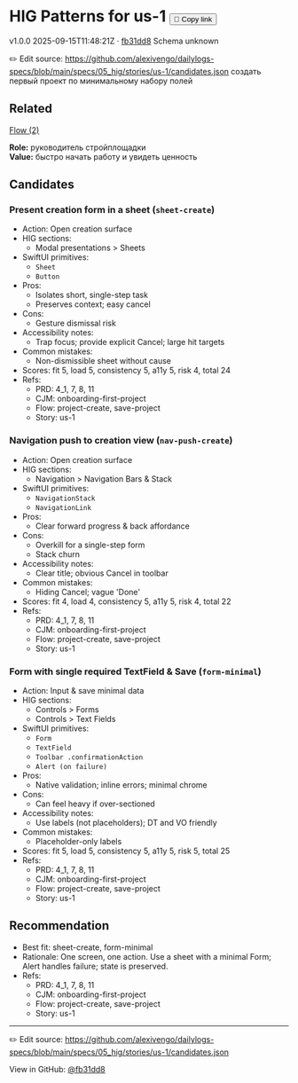 # HIG Patterns for us-1 <button class="copy-link" aria-label="Copy page link" onclick="window.spechubCopyLink && window.spechubCopyLink()">🔗 Copy link</button>

<p class="badges">
  <span class="badge version">v1.0.0</span>
  <span class="badge build">2025-09-15T11:48:21Z · <a href="https://github.com/alexivengo/dailylogs-specs/commit/fb31dd8" target="_blank" rel="noopener" class="sha">fb31dd8</a></span>
  <span class="badge schema unknown">Schema unknown</span>
</p>

✏️ Edit source: https://github.com/alexivengo/dailylogs-specs/blob/main/specs/05_hig/stories/us-1/candidates.json
создать первый проект по минимальному набору полей

## Related
<p>
  <span class="chip"><a href="../stories/index.md#?flow=project-create,save-project">Flow (2)</a></span>
</p>

**Role:** руководитель стройплощадки  
**Value:** быстро начать работу и увидеть ценность

## Candidates
### Present creation form in a sheet (`sheet-create`)
- Action: Open creation surface
- HIG sections:
  - Modal presentations > Sheets
- SwiftUI primitives:
  - `Sheet`
  - `Button`
- Pros:
  - Isolates short, single-step task
  - Preserves context; easy cancel
- Cons:
  - Gesture dismissal risk
- Accessibility notes:
  - Trap focus; provide explicit Cancel; large hit targets
- Common mistakes:
  - Non-dismissible sheet without cause
- Scores: fit 5, load 5, consistency 5, a11y 5, risk 4, total 24
- Refs:
  - PRD: 4_1, 7, 8, 11
  - CJM: onboarding-first-project
  - Flow: project-create, save-project
  - Story: us-1

### Navigation push to creation view (`nav-push-create`)
- Action: Open creation surface
- HIG sections:
  - Navigation > Navigation Bars & Stack
- SwiftUI primitives:
  - `NavigationStack`
  - `NavigationLink`
- Pros:
  - Clear forward progress & back affordance
- Cons:
  - Overkill for a single-step form
  - Stack churn
- Accessibility notes:
  - Clear title; obvious Cancel in toolbar
- Common mistakes:
  - Hiding Cancel; vague 'Done'
- Scores: fit 4, load 4, consistency 5, a11y 5, risk 4, total 22
- Refs:
  - PRD: 4_1, 7, 8, 11
  - CJM: onboarding-first-project
  - Flow: project-create, save-project
  - Story: us-1

### Form with single required TextField & Save (`form-minimal`)
- Action: Input & save minimal data
- HIG sections:
  - Controls > Forms
  - Controls > Text Fields
- SwiftUI primitives:
  - `Form`
  - `TextField`
  - `Toolbar .confirmationAction`
  - `Alert (on failure)`
- Pros:
  - Native validation; inline errors; minimal chrome
- Cons:
  - Can feel heavy if over-sectioned
- Accessibility notes:
  - Use labels (not placeholders); DT and VO friendly
- Common mistakes:
  - Placeholder-only labels
- Scores: fit 5, load 5, consistency 5, a11y 5, risk 5, total 25
- Refs:
  - PRD: 4_1, 7, 8, 11
  - CJM: onboarding-first-project
  - Flow: project-create, save-project
  - Story: us-1


## Recommendation
- Best fit: sheet-create, form-minimal
- Rationale: One screen, one action. Use a sheet with a minimal Form; Alert handles failure; state is preserved.
- Refs:
  - PRD: 4_1, 7, 8, 11
  - CJM: onboarding-first-project
  - Flow: project-create, save-project
  - Story: us-1
---
✏️ Edit source: https://github.com/alexivengo/dailylogs-specs/blob/main/specs/05_hig/stories/us-1/candidates.json

<p class="page-meta">
  View in GitHub: <a href="https://github.com/alexivengo/dailylogs-specs/commit/fb31dd8" target="_blank" rel="noopener">@fb31dd8</a></p>